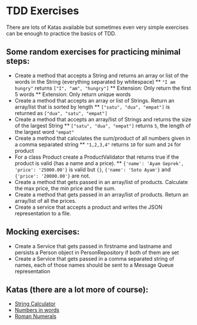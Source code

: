 # TDD Exercises

There are lots of Katas available but sometimes even very simple exercises can be enough to practice the basics of TDD. 

## Some random exercises for practicing minimal steps:

* Create a method that accepts a String and returns an array or list of the words in the String (everything separated by whitespace)
** `"I am hungry"` returns `["I", "am", "hungry"]`
** Extension: Only return the first 5 words
** Extension: Only return unique words
* Create a method that accepts an array or list of Strings. Return an array/list that is sorted by length
** `["satu", "dua", "empat"]` is returned as `["dua", "satu", "empat"]` 
* Create a method that accepts an array/list of Strings and returns the size of the largest String
** `["satu", "dua", "empat"]` returns `5`, the length of the largest word `"empat"`
* Create a method that calculates the sum/product of all numbers given in a comma separated string
** `"1,2,3,4"` returns `10` for sum and `24` for product 
* For a class Product create a ProductValidator that returns true if the product is valid (has a name and a price).
** `{'name': 'Ayam Geprek', 'price': '25000.00'}` is valid but `{}`, `{'name': 'Soto Ayam'}` and `{'price': '20000.00'}` are not.
* Create a method that gets passed in an array/list of products. Calculate the max price, the min price and the sum.
* Create a method that gets passed in an array/list of products. Return an array/list of all the prices.
* Create a service that accepts a product and writes the JSON representation to a file.

## Mocking exercises:

* Create a Service that gets passed in firstname and lastname and persists a Person object in PersonRepository if both of them are set 
* Create a Service that gets passed in a comma separated string of names, each of those names should be sent to a Message Queue representation

## Katas (there are a lot more of course):

* [String Calculator](http://osherove.com/tdd-kata-1/)
* [Numbers in words](http://codingdojo.org/kata/NumbersInWords/)
* [Roman Numerals](http://codingdojo.org/kata/RomanNumerals/)


